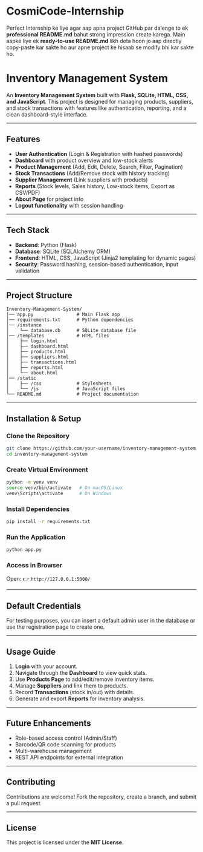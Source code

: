 # CosmiCode-Internship
Perfect Internship ke liye agar aap apna project GitHub par dalenge to ek **professional README.md** bahut strong impression create karega.
Main aapke liye ek **ready-to-use README.md** likh deta hoon jo aap directly copy-paste kar sakte ho aur apne project ke hisaab se modify bhi kar sakte ho.

# Inventory Management System

An **Inventory Management System** built with **Flask, SQLite, HTML, CSS, and JavaScript**.
This project is designed for managing products, suppliers, and stock transactions with features like authentication, reporting, and a clean dashboard-style interface.

---

##  Features

*  **User Authentication** (Login & Registration with hashed passwords)
*  **Dashboard** with product overview and low-stock alerts
*  **Product Management** (Add, Edit, Delete, Search, Filter, Pagination)
*  **Stock Transactions** (Add/Remove stock with history tracking)
*  **Supplier Management** (Link suppliers with products)
*  **Reports** (Stock levels, Sales history, Low-stock items, Export as CSV/PDF)
*  **About Page** for project info
*  **Logout functionality** with session handling

---

##  Tech Stack

* **Backend**: Python (Flask)
* **Database**: SQLite (SQLAlchemy ORM)
* **Frontend**: HTML, CSS, JavaScript (Jinja2 templating for dynamic pages)
* **Security**: Password hashing, session-based authentication, input validation

---

## Project Structure

```
Inventory-Management-System/
│── app.py                # Main Flask app
│── requirements.txt      # Python dependencies
│── /instance
│    └── database.db      # SQLite database file
│── /templates            # HTML files
│    ├── login.html
│    ├── dashboard.html
│    ├── products.html
│    ├── suppliers.html
│    ├── transactions.html
│    ├── reports.html
│    └── about.html
│── /static
│    ├── /css             # Stylesheets
│    └── /js              # JavaScript files
└── README.md             # Project documentation
```

---

##  Installation & Setup

###  Clone the Repository

```bash
git clone https://github.com/your-username/inventory-management-system.git
cd inventory-management-system
```

###  Create Virtual Environment

```bash
python -m venv venv
source venv/bin/activate   # On macOS/Linux
venv\Scripts\activate      # On Windows
```

###  Install Dependencies

```bash
pip install -r requirements.txt
```

###  Run the Application

```bash
python app.py
```

###  Access in Browser

Open:
👉 `http://127.0.0.1:5000/`

---

## Default Credentials

For testing purposes, you can insert a default admin user in the database or use the registration page to create one.

---

## Usage Guide

1. **Login** with your account.
2. Navigate through the **Dashboard** to view quick stats.
3. Use **Products Page** to add/edit/remove inventory items.
4. Manage **Suppliers** and link them to products.
5. Record **Transactions** (stock in/out) with details.
6. Generate and export **Reports** for inventory analysis.

---

## Future Enhancements

* Role-based access control (Admin/Staff)
* Barcode/QR code scanning for products
* Multi-warehouse management
* REST API endpoints for external integration

---

## Contributing

Contributions are welcome!
Fork the repository, create a branch, and submit a pull request.

---

## License

This project is licensed under the **MIT License**.
